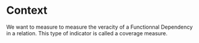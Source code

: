 # Context
We want to measure to measure the veracity of a Functionnal Dependency in a relation. This type of indicator is called a coverage measure.